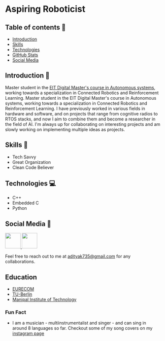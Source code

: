 # Aspiring Roboticist

## Table of contents :notebook:
- [Introduction](#introduction-page_with_curl)
- [Skills](#skills-file_folder)
- [Technologies](#technologies-computer)
- [GitHub Stats](#github-stats-chart_with_upwards_trend)
- [Social Media](#social-media-speech_balloon)

## Introduction :page_with_curl: 
Master student in the [EIT Digital Master's course in Autonomous systems](https://masterschool.eitdigital.eu/programmes/aus/), working towards a specialization in Connected Robotics and Reinforcement Learning. Master student in the EIT Digital Master's course in Autonomous systems, working towards a specialization in Connected Robotics and Reinforcement Learning. I have previously worked in various fields in hardware and software, and on projects that range from cognitive radios to RTOS stacks, and now I aim to combine them and become a researcher in the field of AI. I'm always up for collaborating on interesting projects and am slowly working on implementing multiple ideas as projects.

## Skills :file_folder:
- Tech Savvy
- Great Organization
- Clean Code Believer

## Technologies :computer:
- C++
- Embedded C
- Python


## Social Media :speech_balloon:
<a href="https://www.linkedin.com/in/aditya-mohan-52734b132/" target="_blank">
  <img src="https://upload.wikimedia.org/wikipedia/commons/thumb/e/e9/Linkedin_icon.svg/512px-Linkedin_icon.svg.png" height=50 />
</a>

<a href="https://medium.com/@adityak735" target="_blank">
  <img src="https://cdn4.iconfinder.com/data/icons/social-media-2210/24/Medium-512.png" height=50 />
</a>

Feel free to reach out to me at adityak735@gmail.com for any collaborations.

## Education
- [EURECOM](http://www.eurecom.fr/en)
- [TU-Berlin](https://www.tu.berlin/)
- [Manipal Institute of Technology](https://manipal.edu/mit.html)

### Fun Fact
- I am a musician - multiinstrumentalist and singer - and can sing in around 8 languages so far. Checkout some of my song covers on my [instagram page](https://www.instagram.com/melodic.musings/)
